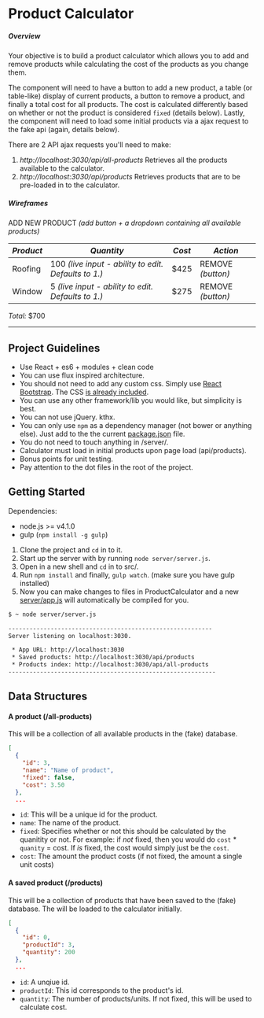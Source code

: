 # Product Calculator

##### Overview

Your objective is to build a product calculator which allows you to add and
remove products while calculating the cost of the products as you change them.

The component will need to have a button to add a new product, a table (or
table-like) display of current products, a button to remove a product, and
finally a total cost for all products. The cost is calculated differently based
on whether or not the product is considered `fixed` (details below). Lastly, the
component will need to load some initial products via a ajax request to the fake
api (again, details below).

There are 2 API ajax requests you'll need to make:

  1. *http://localhost:3030/api/all-products* Retrieves all the products available to the calculator.
  2. *http://localhost:3030/api/products* Retrieves products that are to be pre-loaded in to the calculator.


##### Wireframes

ADD NEW PRODUCT _(add button + a dropdown containing all available products)_

*Product* | *Quantity* | *Cost* | *Action*
--- | --- | --- | ---
Roofing | 100 _(live input - ability to edit. Defaults to 1.)_ | $425 | REMOVE _(button)_
Window | 5 _(live input - ability to edit. Defaults to 1.)_ | $275 | REMOVE _(button)_

*Total:* $700

----------------------------------------------

## Project Guidelines

* Use React + es6 + modules + clean code
* You can use flux inspired architecture.
* You should not need to add any custom css. Simply use [React Bootstrap](http://react-bootstrap.github.io/components.html). The CSS [is already included](server/app.html).
* You can use any other framework/lib you would like, but simplicity is best.
* You can not use jQuery. kthx.
* You can only use `npm` as a dependency manager (not bower or anything else). Just add to the the current [package.json](src/package.json) file.
* You do not need to touch anything in /server/.
* Calculator must load in initial products upon page load (api/products).
* Bonus points for unit testing.
* Pay attention to the dot files in the root of the project.

## Getting Started

Dependencies:

* node.js >= v4.1.0
* gulp (`npm install -g gulp`)

1. Clone the project and `cd` in to it.
2. Start up the server with by running `node server/server.js`.
3. Open in a new shell and `cd` in to src/.
4. Run `npm install` and finally, `gulp watch`. (make sure you have gulp installed)
5. Now you can make changes to files in ProductCalculator and a new [server/app.js](server/app.js) will automatically be compiled for you.

```bash
$ ~ node server/server.js

----------------------------------------------------------
Server listening on localhost:3030.

 * App URL: http://localhost:3030
 * Saved products: http://localhost:3030/api/products
 * Products index: http://localhost:3030/api/all-products
-----------------------------------------------------------
```

## Data Structures

#### A product (/all-products)

This will be a collection of all available products in the (fake) database.

```json
[
  {
    "id": 3,
    "name": "Name of product",
    "fixed": false,
    "cost": 3.50
  },
  ...
```

* `id`: This will be a unique id for the product.
* `name`: The name of the product.
* `fixed`: Specifies whether or not this should be calculated by the quanitity or not. For example: if *not* fixed, then you would do `cost` * `quanity` = cost. If *is* fixed, the cost would simply just be the `cost`.
* `cost`: The amount the product costs (if not fixed, the amount a single unit costs)

#### A saved product (/products)

This will be a collection of products that have been saved to the (fake) database.
The will be loaded to the calculator initially.

```json
[
  {
    "id": 0,
    "productId": 3,
    "quantity": 200
  },
  ...
```

* `id`: A unqiue id.
* `productId`: This id corresponds to the product's id.
* `quantity`: The number of products/units. If not fixed, this will be used to calculate cost.
